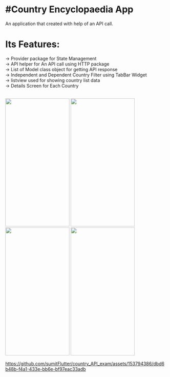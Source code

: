 <h1> #Country Encyclopaedia App </h1>


An application that created with help of an API call.

<h1> Its Features:</h1>
     -> Provider package for State Management<br>
     -> API helper for An API call using HTTP package<br>
     -> List of Model class object for getting API response<br>
     -> Independent and Dependent Country Filter using TabBar Widget<br>
     -> listview used for showing country list data<br>
     -> Details Screen for Each Country<br><br>
<p>

<img src="https://github.com/sumitFlutter/country_API_exam/assets/153794386/48e75ee1-1c92-4678-a447-a31bca8f60ec"   height="400px"     width="200px"/>
<img src="https://github.com/sumitFlutter/country_API_exam/assets/153794386/9321864a-ccd4-4318-9707-d7c327f69a2e"   height="400px"     width="200px"/>
<img src="https://github.com/sumitFlutter/country_API_exam/assets/153794386/990493b3-4fb0-46a4-b4af-03623bba997c"   height="400px"     width="200px"/>
<img src="https://github.com/sumitFlutter/country_API_exam/assets/153794386/f0bce8e0-d9b7-4b9d-971f-46538b7e5801"   height="400px"     width="200px"/>

https://github.com/sumitFlutter/country_API_exam/assets/153794386/dbd6b48b-f4a1-433e-bb6e-bf97eac33adb


</p>
